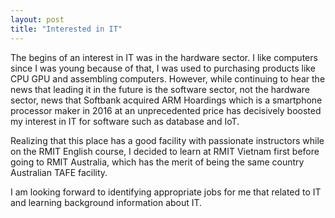 ```yaml
---
layout: post
title: "Interested in IT"
---
```


The begins of an interest in IT was in the hardware sector. I like computers since I was young because of that, I was used to purchasing products like CPU GPU and assembling computers. However, while continuing to hear the news that leading it in the future is the software sector, not the hardware sector, news that Softbank acquired  ARM Hoardings which is a smartphone processor maker in 2016 at an unprecedented price has decisively boosted my interest in IT for software such as database and IoT.

Realizing that this place has a good facility with passionate instructors while on the RMIT English course, I decided to learn at RMIT Vietnam first before going to RMIT Australia, which has the merit of being the same country Australian TAFE facility.

I am looking forward to identifying appropriate jobs for me that related to IT and learning background information about IT.